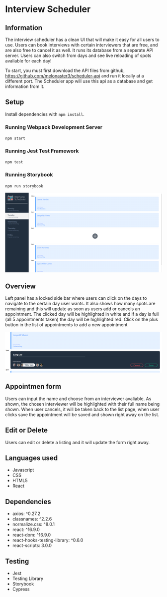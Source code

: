 # Interview Scheduler

## Information

The interview scheduler has a clean UI that will make it easy for all users to use. Users can book interviews with certain interviewers that are free, and are also free to cancel it as well. It runs its database from a separate API server. Users can also switch from days and see live reloading of spots avaliable for each day!

To start, you must first download the API files from github, https://github.com/melonaster3/scheduler-api and run it locally at a different port. The Scheduler app will use this api as a database and get information from it. 


## Setup

Install dependencies with `npm install`.

### Running Webpack Development Server

`npm start`

### Running Jest Test Framework 

`npm test`

### Running Storybook 

`npm run storybook`


![Overview](https://github.com/melonaster3/scheduler/blob/master/docs/overview-picture.PNG?raw=true)

## Overview

Left panel has a locked side bar where users can click on the days to navigate to the certain day user wants. It also shows how many spots are remaining and this will update as soon as users add or cancels an appointment. The clicked day will be highlighted in white and if a day is full (all 5 appointments taken) the day will be highlighted red. Click on the plus button in the list of appointments to add a new appointment 


![Appointment Form](https://github.com/melonaster3/scheduler/blob/master/docs/appointment-form.PNG?raw=true)

## Appointmen form 

Users can input the name and choose from an interviewer avaliable. As shown, the chosen interviewer will be highlighted with their full name being shown. When user cancels, it will be taken back to the list page, when user clicks save the appointment will be saved and shown right away on the list. 


## Edit or Delete 

Users can edit or delete a listing and it will update the form right away. 

## Languages used 

   - Javascript 
   - CSS
   - HTML5
   - React

## Dependencies 
   - axios: ^0.27.2
   - classnames: ^2.2.6
   - normalize.css: ^8.0.1
   - react: ^16.9.0
   - react-dom: ^16.9.0
   - react-hooks-testing-library: ^0.6.0
   - react-scripts: 3.0.0
   
## Testing

   - Jest 
   - Testing Library
   - Storybook 
   - Cypress
